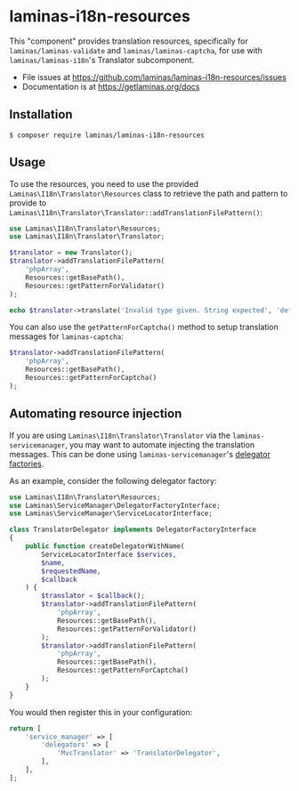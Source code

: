 # laminas-i18n-resources

This "component" provides translation resources, specifically for `laminas/laminas-validate` and
`laminas/laminas-captcha`, for use with `laminas/laminas-i18n`'s Translator subcomponent.

- File issues at https://github.com/laminas/laminas-i18n-resources/issues
- Documentation is at https://getlaminas.org/docs

## Installation

```console
$ composer require laminas/laminas-i18n-resources
```

## Usage

To use the resources, you need to use the provided `Laminas\I18n\Translator\Resources` class to
retrieve the path and pattern to provide to
`Laminas\I18n\Translator\Translator::addTranslationFilePattern()`:

```php
use Laminas\I18n\Translator\Resources;
use Laminas\I18n\Translator\Translator;

$translator = new Translator();
$translator->addTranslationFilePattern(
    'phpArray',
    Resources::getBasePath(),
    Resources::getPatternForValidator()
);

echo $translator->translate('Invalid type given. String expected', 'default', 'es');
```

You can also use the `getPatternForCaptcha()` method to setup translation messages for
`laminas-captcha`:

```php
$translator->addTranslationFilePattern(
    'phpArray',
    Resources::getBasePath(),
    Resources::getPatternForCaptcha()
);
```

## Automating resource injection

If you are using `Laminas\I18n\Translator\Translator` via the `laminas-servicemanager`, you may want to
automate injecting the translation messages. This can be done using `laminas-servicemanager`'s
[delegator factories](https://docs.laminas.dev/laminas.service-manager.delegator-factories.html).

As an example, consider the following delegator factory:

```php
use Laminas\I18n\Translator\Resources;
use Laminas\ServiceManager\DelegatorFactoryInterface;
use Laminas\ServiceManager\ServiceLocatorInterface;

class TranslatorDelegator implements DelegatorFactoryInterface
{
    public function createDelegatorWithName(
        ServiceLocatorInterface $services,
        $name,
        $requestedName,
        $callback
    ) {
        $translator = $callback();
        $translator->addTranslationFilePattern(
            'phpArray',
            Resources::getBasePath(),
            Resources::getPatternForValidator()
        );
        $translator->addTranslationFilePattern(
            'phpArray',
            Resources::getBasePath(),
            Resources::getPatternForCaptcha()
        );
    }
}
```

You would then register this in your configuration:

```php
return [
    'service_manager' => [
        'delegators' => [
            'MvcTranslator' => 'TranslatorDelegator',
        ],
    ],
];
```

